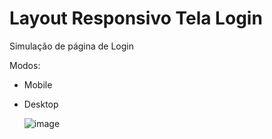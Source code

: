 # Layout Responsivo Tela Login

Simulação de página de Login

Modos:

- Mobile

  
- Desktop

  ![image](https://github.com/user-attachments/assets/ae8b7b4a-7563-46e9-b1c1-ad750ca06ec4)
